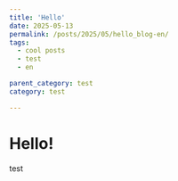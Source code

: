 ```yaml
---
title: 'Hello'
date: 2025-05-13
permalink: /posts/2025/05/hello_blog-en/
tags:
  - cool posts
  - test
  - en

parent_category: test
category: test

---
```


Hello!
======



test